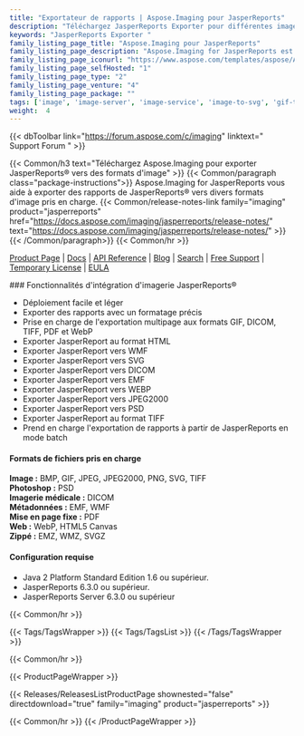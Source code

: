 ```yaml
---
title: "Exportateur de rapports | Aspose.Imaging pour JasperReports"
description: "Téléchargez JasperReports Exporter pour différentes images, y compris BMP, GIF, JPEG, PNG, TIFF ainsi qu'en PDF, toile Html5 et d'autres formats."
keywords: "JasperReports Exporter "
family_listing_page_title: "Aspose.Imaging pour JasperReports"
family_listing_page_description: "Aspose.Imaging for JasperReports est la seule solution sur le marché qui permet d'exporter des rapports de JasperReports vers différentes images, y compris BMP, GIF, JPEG, PNG, TIFF ainsi qu'en PDF, toile Html5 et d'autres formats. Toutes les fonctionnalités de rapport avec le plus haut degré de précision peuvent être converties en fichiers image."
family_listing_page_iconurl: "https://www.aspose.com/templates/aspose/App_Themes/V3/images/imaging/272x272/aspose_imaging-for-jasperreports.png"
family_listing_page_selfHosted: "1"
family_listing_page_type: "2"
family_listing_page_venture: "4"
family_listing_page_package: ""
tags: ['image', 'image-server', 'image-service', 'image-to-svg', 'gif-to-tiff', 'png-to-pdf', 'svg-to-bmp', 'svg-to-png']
weight:  4
---
```


{{< dbToolbar link="https://forum.aspose.com/c/imaging" linktext=" Support Forum " >}}

{{< Common/h3 text="Téléchargez Aspose.Imaging pour exporter JasperReports® vers des formats d'image"  >}}
{{< Common/paragraph class="package-instructions">}}
Aspose.Imaging for JasperReports vous aide à exporter des rapports de JasperReports® vers divers formats d'image pris en charge.
{{< Common/release-notes-link family="imaging" product="jasperreports" href="https://docs.aspose.com/imaging/jasperreports/release-notes/" text="https://docs.aspose.com/imaging/jasperreports/release-notes/"  >}}
{{< /Common/paragraph>}}
{{< Common/hr >}}

[Product Page](https://products.aspose.com/imaging/jasperreports/) | [Docs](https://docs.aspose.com/imaging/jasperreports/) | [API Reference](https://reference.aspose.com/imaging/) | [Blog](https://blog.aspose.com/category/imaging/) | [Search](https://search.aspose.com/) | [Free Support](https://forum.aspose.com/c/imaging) | [Temporary License](https://purchase.aspose.com/temporary-license) | [EULA](https://about.aspose.com/legal/eula/)

### Fonctionnalités d'intégration d'imagerie JasperReports®

- Déploiement facile et léger
- Exporter des rapports avec un formatage précis
- Prise en charge de l'exportation multipage aux formats GIF, DICOM, TIFF, PDF et WebP
- Exporter JasperReport au format HTML
- Exporter JasperReport vers WMF
- Exporter JasperReport vers SVG
- Exporter JasperReport vers DICOM
- Exporter JasperReport vers EMF
- Exporter JasperReport vers WEBP
- Exporter JasperReport vers JPEG2000
- Exporter JasperReport vers PSD
- Exporter JasperReport au format TIFF
- Prend en charge l'exportation de rapports à partir de JasperReports en mode batch

#### Formats de fichiers pris en charge

**Image :** BMP, GIF, JPEG, JPEG2000, PNG, SVG, TIFF\
**Photoshop :** PSD\
**Imagerie médicale :** DICOM\
**Métadonnées :** EMF, WMF\
**Mise en page fixe :** PDF\
**Web :** WebP, HTML5 Canvas\
**Zippé :** EMZ, WMZ, SVGZ


#### Configuration requise

- Java 2 Platform Standard Edition 1.6 ou supérieur.
- JasperReports 6.3.0 ou supérieur.
- JasperReports Server 6.3.0 ou supérieur

{{< Common/hr >}}

{{< Tags/TagsWrapper >}}
 {{< Tags/TagsList >}}
{{< /Tags/TagsWrapper >}}

{{< Common/hr >}}

{{< ProductPageWrapper >}}
<!-- ReleasesListProductPage-->
   {{< Releases/ReleasesListProductPage shownested="false"  directdownload="true" family="imaging" product="jasperreports" >}}
<!-- /ReleasesListProductPage-->
{{< Common/hr >}}
{{< /ProductPageWrapper >}}

